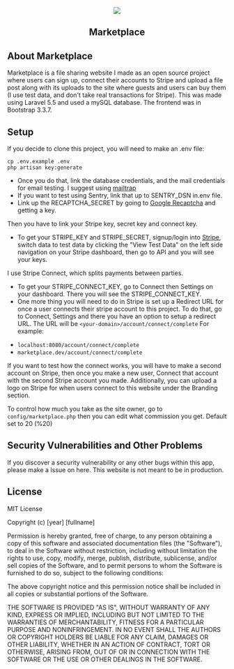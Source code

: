 <p align="center"><img src="https://i.imgur.com/ShShlzA.png"></p>

<h2 align="center">Marketplace</h2>

## About Marketplace

Marketplace is a file sharing website I made as an open source project where users can sign up, connect their accounts to Stripe and upload a file post along with its uploads to the site where guests and users can buy them (I use test data, and don't take real transactions for Stripe). This was made using Laravel 5.5 and used a mySQL database. The frontend was in Bootstrap 3.3.7.


## Setup

If you decide to clone this project, you will need to make an .env file:
```
cp .env.example .env
php artisan key:generate
```

+ Once you do that, link the database credentials, and the mail credentials for email testing. I suggest using [mailtrap](https://mailtrap.io/)
+ If you want to test using Sentry, link that up to SENTRY_DSN in.env file.
+ Link up the RECAPTCHA_SECRET by going to [Google Recaptcha](https://www.google.com/recaptcha/intro/) and getting a key.

Then you have to link your Stripe key, secret key and connect key. 
* To get your STRIPE_KEY and STRIPE_SECRET, signup/login into [Stripe](https://stripe.com/), switch data to test data by clicking the "View Test Data" on the left side navigation on your Stripe dashboard, then go to API and you will see your keys. 

I use Stripe Connect, which splits payments between parties. 
* To get your STRIPE_CONNECT_KEY, go to Connect then Settings on your dashboard. There you will see the STRIPE_CONNECT_KEY.
* One more thing you will need to do in Stripe is set up a Redirect URL for once a user connects their stripe account to this project. To do that, go to Connect, Settings and there you have an option to setup a redirect URL. The URL will be ``` <your-domain>/account/connect/complete ```
For example:
+ ``` localhost:8080/account/connect/complete ```
+ ``` marketplace.dev/account/connect/complete ```

If you want to test how the connect works, you will have to make a second account on Stripe, then once you make a new user, Connect that account with the second Stripe account you made. Additionally, you can upload a logo on Stripe for when users connect to this website under the Branding section.

To control how much you take as the site owner, go to ``` config/marketplace.php ``` then you can edit what commission you get. Default set to 20 (%20)

## Security Vulnerabilities and Other Problems

If you discover a security vulnerability or any other bugs within this app, please make a Issue on here. This website is not meant to be in production.

## License

MIT License

Copyright (c) [year] [fullname]

Permission is hereby granted, free of charge, to any person obtaining a copy
of this software and associated documentation files (the "Software"), to deal
in the Software without restriction, including without limitation the rights
to use, copy, modify, merge, publish, distribute, sublicense, and/or sell
copies of the Software, and to permit persons to whom the Software is
furnished to do so, subject to the following conditions:

The above copyright notice and this permission notice shall be included in all
copies or substantial portions of the Software.

THE SOFTWARE IS PROVIDED "AS IS", WITHOUT WARRANTY OF ANY KIND, EXPRESS OR
IMPLIED, INCLUDING BUT NOT LIMITED TO THE WARRANTIES OF MERCHANTABILITY,
FITNESS FOR A PARTICULAR PURPOSE AND NONINFRINGEMENT. IN NO EVENT SHALL THE
AUTHORS OR COPYRIGHT HOLDERS BE LIABLE FOR ANY CLAIM, DAMAGES OR OTHER
LIABILITY, WHETHER IN AN ACTION OF CONTRACT, TORT OR OTHERWISE, ARISING FROM,
OUT OF OR IN CONNECTION WITH THE SOFTWARE OR THE USE OR OTHER DEALINGS IN THE
SOFTWARE.
